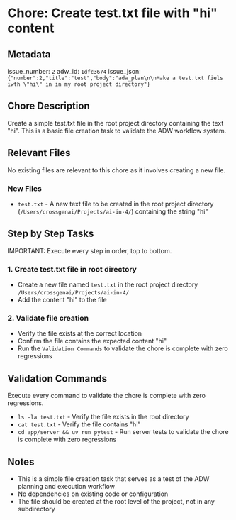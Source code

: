 # Chore: Create test.txt file with "hi" content

## Metadata
issue_number: `2`
adw_id: `1dfc3674`
issue_json: `{"number":2,"title":"test","body":"adw_plan\n\nMake a test.txt fiels iwth \"hi\" in in my root project directory"}`

## Chore Description
Create a simple test.txt file in the root project directory containing the text "hi". This is a basic file creation task to validate the ADW workflow system.

## Relevant Files
No existing files are relevant to this chore as it involves creating a new file.

### New Files
- `test.txt` - A new text file to be created in the root project directory (`/Users/crossgenai/Projects/ai-in-4/`) containing the string "hi"

## Step by Step Tasks
IMPORTANT: Execute every step in order, top to bottom.

### 1. Create test.txt file in root directory
- Create a new file named `test.txt` in the root project directory `/Users/crossgenai/Projects/ai-in-4/`
- Add the content "hi" to the file

### 2. Validate file creation
- Verify the file exists at the correct location
- Confirm the file contains the expected content "hi"
- Run the `Validation Commands` to validate the chore is complete with zero regressions

## Validation Commands
Execute every command to validate the chore is complete with zero regressions.

- `ls -la test.txt` - Verify the file exists in the root directory
- `cat test.txt` - Verify the file contains "hi"
- `cd app/server && uv run pytest` - Run server tests to validate the chore is complete with zero regressions

## Notes
- This is a simple file creation task that serves as a test of the ADW planning and execution workflow
- No dependencies on existing code or configuration
- The file should be created at the root level of the project, not in any subdirectory
